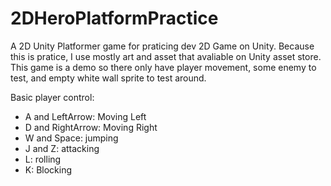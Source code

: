 # 2DHeroPlatformPractice
A 2D Unity Platformer game for praticing dev 2D Game on Unity.
Because this is pratice, I use mostly art and asset that avaliable on Unity asset store.
This game is a demo so there only have player movement, some enemy to test, and empty white wall sprite to test around.

Basic player control:
- A and LeftArrow: Moving Left
- D and RightArrow: Moving Right
- W and Space: jumping
- J and Z: attacking
- L: rolling
- K: Blocking
